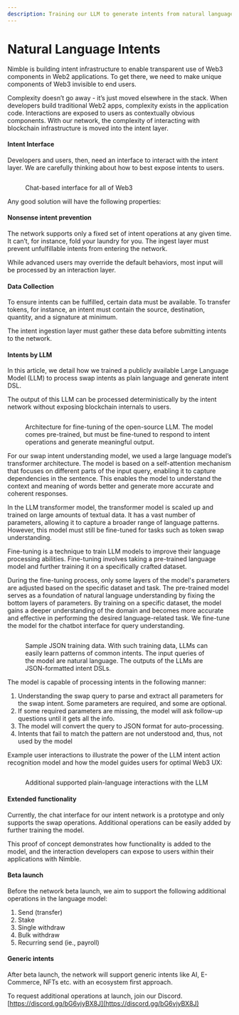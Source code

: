 ```yaml
---
description: Training our LLM to generate intents from natural language
---
```


# Natural Language Intents

Nimble is building intent infrastructure to enable transparent use of Web3 components in Web2 applications. To get there, we need to make unique components of Web3 invisible to end users.

Complexity doesn’t go away - it’s just moved elsewhere in the stack. When developers build traditional Web2 apps, complexity exists in the application code. Interactions are exposed to users as contextually obvious components. With our network, the complexity of interacting with blockchain infrastructure is moved into the intent layer.

#### Intent Interface

Developers and users, then, need an interface to interact with the intent layer. We are carefully thinking about how to best expose intents to users.

<figure><img src="https://lh7-us.googleusercontent.com/9Gs5XRSaleyV6Q4X2mQhQDfiDXNjRLq4abJJq1fy2L_7rLG4aFSBr1VYtTxcLw0OUkef73HxwNAfUjkuzBP0vcKAcK55jTQ0LgUSlKuhBaUXDYeLYDhynCCXOZQBc-mJwY2x3IjGoGiKqmf970Qn6Lc" alt=""><figcaption><p>Chat-based interface for all of Web3</p></figcaption></figure>

Any good solution will have the following properties:

#### Nonsense intent prevention

The network supports only a fixed set of intent operations at any given time. It can’t, for instance, fold your laundry for you. The ingest layer must prevent unfulfillable intents from entering the network.

While advanced users may override the default behaviors, most input will be processed by an interaction layer.

#### **Data Collection**

To ensure intents can be fulfilled, certain data must be available. To transfer tokens, for instance, an intent must contain the source, destination, quantity, and a signature at minimum.

The intent ingestion layer must gather these data before submitting intents to the network.

#### Intents by LLM

In this article, we detail how we trained a publicly available Large Language Model (LLM) to process swap intents as plain language and generate intent DSL.

The output of this LLM can be processed deterministically by the intent network without exposing blockchain internals to users.

<figure><img src="https://lh7-us.googleusercontent.com/jlo8O2w4NvvEw2H7jnf0-4eURryncE01eGsCI9jY9GWYGN5mpQMTU7ugpPj1vqFAJX6ZVmMZ9IyuXccv83Ka4h5o3kbLI4ZP9V2qsQhBm2fMgX7gbEfSM0JgOtT6oQYmzBzOx7VaeatIF3yElj8TaQs" alt=""><figcaption><p>Architecture for fine-tuning of the open-source LLM. The model comes pre-trained, but must be fine-tuned to respond to intent operations and generate meaningful output.</p></figcaption></figure>

For our swap intent understanding model, we used a large language model’s transformer architecture. The model is based on a self-attention mechanism that focuses on different parts of the input query, enabling it to capture dependencies in the sentence. This enables the model to understand the context and meaning of words better and generate more accurate and coherent responses.

In the LLM transformer model, the transformer model is scaled up and trained on large amounts of textual data. It has a vast number of parameters, allowing it to capture a broader range of language patterns. However, this model must still be fine-tuned for tasks such as token swap understanding.

Fine-tuning is a technique to train LLM models to improve their language processing abilities. Fine-tuning involves taking a pre-trained language model and further training it on a specifically crafted dataset.

During the fine-tuning process, only some layers of the model's parameters are adjusted based on the specific dataset and task. The pre-trained model serves as a foundation of natural language understanding by fixing the bottom layers of parameters. By training on a specific dataset, the model gains a deeper understanding of the domain and becomes more accurate and effective in performing the desired language-related task. We fine-tune the model for the chatbot interface for query understanding.

<figure><img src="https://lh7-us.googleusercontent.com/-U7Ik-rBJeHUcT7Iw0mJzmrTkBgkiCJJRfzH0YJ_62i1r87FQNrHoklwuCgHMQ4i9bFkFKSW9EbxUOD4p3vEHY0-oVvssAk8Wx8ZzMxUALdjGoShK9V_Ck6B3H3P-qsn1wfCQ8BcMBAJJXYagBmBZ8s" alt=""><figcaption><p>Sample JSON training data. With such training data, LLMs can easily learn patterns of common intents. The input queries of the model are natural language. The outputs of the LLMs are JSON-formatted intent DSLs.</p></figcaption></figure>

The model is capable of processing intents in the following manner:

1. Understanding the swap query to parse and extract all parameters for the swap intent. Some parameters are required, and some are optional.
2. If some required parameters are missing, the model will ask follow-up questions until it gets all the info.
3. The model will convert the query to JSON format for auto-processing.
4. Intents that fail to match the pattern are not understood and, thus, not used by the model

Example user interactions to illustrate the power of the LLM intent action recognition model and how the model guides users for optimal Web3 UX:

<figure><img src="https://lh7-us.googleusercontent.com/Qkm3Hv45uQag08t_OmEKDRAVnBFDSpTX_WXs4lIoxpMECIHLY-E__-BVKG9vRRneNtpvuFcV-44uxunvYqhuoiCKFMAa1BokR_Ag2hDESB_Dd7g55ZhhZ9i3UrOxu7T0Bs0kjDuvKgq01L4nX-qDqlc" alt=""><figcaption><p>Additional supported plain-language interactions with the LLM</p></figcaption></figure>

#### Extended functionality

Currently, the chat interface for our intent network is a prototype and only supports the swap operations. Additional operations can be easily added by further training the model.

This proof of concept demonstrates how functionality is added to the model, and the interaction developers can expose to users within their applications with Nimble.

#### Beta launch

Before the network beta launch, we aim to support the following additional operations in the language model:

1. Send (transfer)
2. Stake
3. Single withdraw
4. Bulk withdraw
5. Recurring send (ie., payroll)

#### Generic intents

After beta launch, the network will support generic intents like AI, E-Commerce, NFTs etc. with an ecosystem first approach.

To request additional operations at launch, join our Discord. [https://discord.gg/bG6vjyBX8J](https://discord.gg/bG6vjyBX8J)

